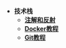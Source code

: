 - **技术栈**
  - [**注解和反射**](api/annotation-and-reflection/Docker.md)
  - [**Docker教程**](api/docker/Docker.md)
  - [**Git教程**](api/git/Git.md)


